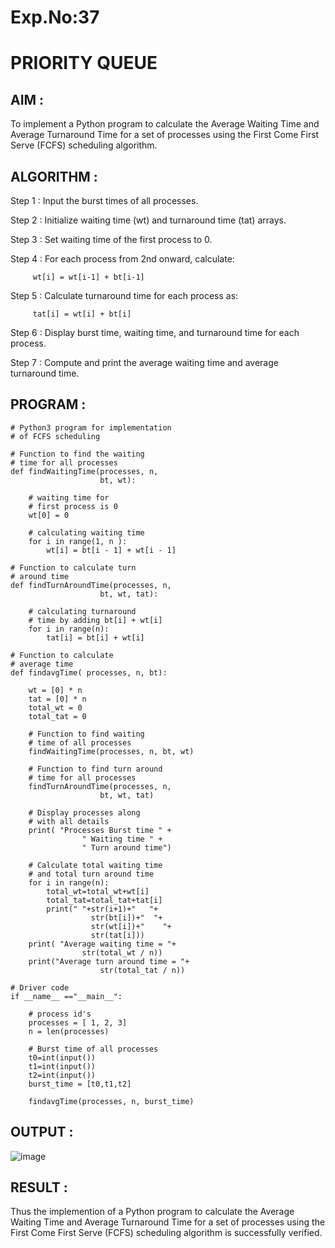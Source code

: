 # Exp.No:37  
# PRIORITY QUEUE

## AIM :

To implement a Python program to calculate the Average Waiting Time and Average Turnaround Time for a set of processes using the First Come First Serve (FCFS) scheduling algorithm.

## ALGORITHM :

Step 1 : Input the burst times of all processes.

Step 2 : Initialize waiting time (wt) and turnaround time (tat) arrays.

Step 3 : Set waiting time of the first process to 0.

Step 4 : For each process from 2nd onward, calculate:

         wt[i] = wt[i-1] + bt[i-1]

Step 5 : Calculate turnaround time for each process as:

         tat[i] = wt[i] + bt[i]

Step 6 : Display burst time, waiting time, and turnaround time for each process.

Step 7 : Compute and print the average waiting time and average turnaround time.

## PROGRAM : 

```
# Python3 program for implementation
# of FCFS scheduling

# Function to find the waiting
# time for all processes
def findWaitingTime(processes, n,
					bt, wt):

	# waiting time for
	# first process is 0
	wt[0] = 0

	# calculating waiting time
	for i in range(1, n ):
		wt[i] = bt[i - 1] + wt[i - 1]

# Function to calculate turn
# around time
def findTurnAroundTime(processes, n,
					bt, wt, tat):

	# calculating turnaround
	# time by adding bt[i] + wt[i]
	for i in range(n):
		tat[i] = bt[i] + wt[i]

# Function to calculate
# average time
def findavgTime( processes, n, bt):

	wt = [0] * n
	tat = [0] * n
	total_wt = 0
	total_tat = 0

	# Function to find waiting
	# time of all processes
	findWaitingTime(processes, n, bt, wt)

	# Function to find turn around
	# time for all processes
	findTurnAroundTime(processes, n,
					bt, wt, tat)

	# Display processes along
	# with all details
	print( "Processes Burst time " +
				" Waiting time " +
				" Turn around time")

	# Calculate total waiting time
	# and total turn around time
	for i in range(n):
	    total_wt=total_wt+wt[i]
	    total_tat=total_tat+tat[i]
	    print(" "+str(i+1)+"   "+
	              str(bt[i])+"  "+
	              str(wt[i])+"    "+
	              str(tat[i]))
	print( "Average waiting time = "+
				str(total_wt / n))
	print("Average turn around time = "+
					str(total_tat / n))

# Driver code
if __name__ =="__main__":
	
	# process id's
	processes = [ 1, 2, 3]
	n = len(processes)

	# Burst time of all processes
	t0=int(input())
	t1=int(input())
	t2=int(input())
	burst_time = [t0,t1,t2]

	findavgTime(processes, n, burst_time)

```

## OUTPUT : 

![image](https://github.com/user-attachments/assets/01da449b-3e06-4907-b8dc-0e74d2aa5625)

## RESULT : 

Thus the implemention of a Python program to calculate the Average Waiting Time and Average Turnaround Time for a set of processes using the First Come First Serve (FCFS) scheduling algorithm is successfully verified.

